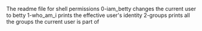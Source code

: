 The readme file for shell permissions
0-iam_betty changes the current user to betty
1-who_am_i prints the effective user's identity
2-groups prints all the groups the current user is part of
